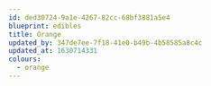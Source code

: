 ```yaml
---
id: ded30724-9a1e-4267-82cc-68bf3881a5e4
blueprint: edibles
title: Orange
updated_by: 347de7ee-7f18-41e0-b49b-4b58585a8c4c
updated_at: 1630714331
colours:
  - orange
---
```

